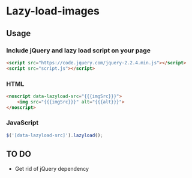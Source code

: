 # Lazy-load-images

## Usage

### Include jQuery and lazy load script on your page
```html
<script src="https://code.jquery.com/jquery-2.2.4.min.js"></script>
<script src="script.js"></script>
```

### HTML
```html
<noscript data-lazyload-src="{{{imgSrc}}}">
	<img src="{{{imgSrc}}}" alt="{{{alt}}}">
</noscript>
```

### JavaScript
```javascript
$('[data-lazyload-src]').lazyload();
```

## TO DO

* Get rid of jQuery dependency
